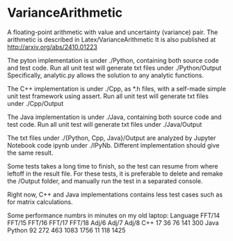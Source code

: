 # VarianceArithmetic
A floating-point arithmetic with value and uncertainty (variance) pair.
The arithmetic is described in Latex/VarianceArithmetic
It is also published at http://arxiv.org/abs/2410.01223

The pyton implementation is under ./Python, containing both source code and test code.
Run all unit test will generate txt files under ./Python/Output
Specifically, analytic.py allows the solution to any analytic functions.

The C++ implementation is under ./Cpp, as *.h files, with a self-made simple unit test framework using assert.
Run all unit test will generate txt files under ./Cpp/Output

The Java implementation is under ./Java, containing both source code and test code.
Run all unit test will generate txt files under ./Java/Output

The txt files under ./{Python, Cpp, Java}/Output are analyzed by Jupyter Notebook code ipynb under ./IPyNb.
Different implementation should give the same result.

Some tests takes a long time to finish, so the test can resume from where leftoff in the result file.
For these tests, it is preferable to delete and remake the /Output folder, and manually run the test in a separated console.

Right now, C++ and Java implementations contains less test cases such as for matrix calculations.

Some performance numbrs in minutes on my old laptop:
Language  FFT/14 FFT/15 FFT/16 FFT/17  FFT/18 Adj/6 Adj/7 Adj/8
C++        17     36     76     141    300
Java
Python     92    272    463    1083   1756    11    118	  1425
